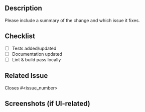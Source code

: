 ## Description
Please include a summary of the change and which issue it fixes.

## Checklist
- [ ] Tests added/updated
- [ ] Documentation updated
- [ ] Lint & build pass locally

## Related Issue
Closes #<issue_number>

## Screenshots (if UI-related)
